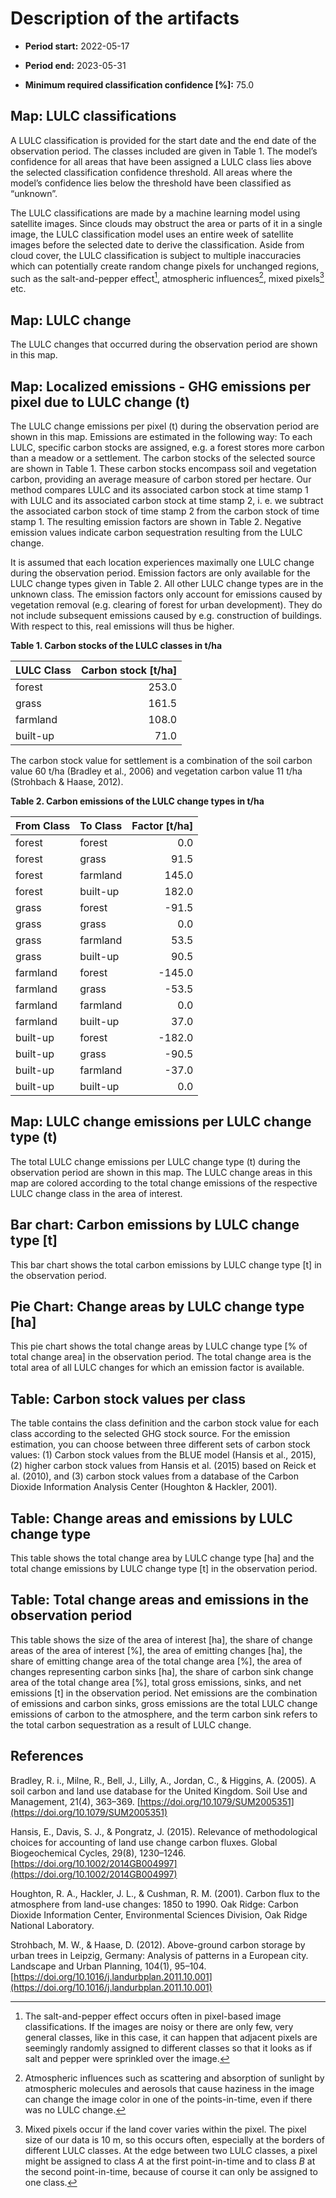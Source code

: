 # Description of the artifacts

- **Period start:** 2022-05-17

- **Period end:** 2023-05-31

- **Minimum required classification confidence [%]:** 75.0

## Map: LULC classifications

A LULC classification is provided for the start date and the end date of the observation period.
The classes included are given in Table 1.
The model’s confidence for all areas that have been assigned a LULC class lies above the selected classification confidence threshold.
All areas where the model’s confidence lies below the threshold have been classified as “unknown”.

The LULC classifications are made by a machine learning model using satellite images.
Since clouds may obstruct the area or parts of it in a single image, the LULC classification model uses an entire week of satellite images before the selected date to derive the classification.
Aside from cloud cover, the LULC classification is subject to multiple inaccuracies which can potentially create random change pixels for unchanged regions, such as the salt-and-pepper effect[^1], atmospheric influences[^2], mixed pixels[^3] etc.

[^1]: The salt-and-pepper effect occurs often in pixel-based image classifications.
If the images are noisy or there are only few, very general classes, like in this case, it can happen that adjacent pixels are seemingly randomly assigned to different classes so that it looks as if salt and pepper were sprinkled over the image.

[^2]: Atmospheric influences such as scattering and absorption of sunlight by atmospheric molecules and aerosols that cause haziness in the image can change the image color in one of the points-in-time, even if there was no LULC change.

[^3]: Mixed pixels occur if the land cover varies within the pixel.
The pixel size of our data is 10 m, so this occurs often, especially at the borders of different LULC classes.
At the edge between two LULC classes, a pixel might be assigned to class _A_ at the first point-in-time and to class _B_ at the second point-in-time, because of course it can only be assigned to one class.

## Map: LULC change

The LULC changes that occurred during the observation period are shown in this map.

## Map: Localized emissions - GHG emissions per pixel due to LULC change (t)

The LULC change emissions per pixel (t) during the observation period are shown in this map.
Emissions are estimated in the following way: To each LULC, specific carbon stocks are assigned, e.g. a forest stores more carbon than a meadow or a settlement.
The carbon stocks of the selected source are shown in Table 1.
These carbon stocks encompass soil and vegetation carbon, providing an average measure of carbon stored per hectare.
Our method compares LULC and its associated carbon stock at time stamp 1 with LULC and its associated carbon stock at time stamp 2, i. e. we subtract the associated carbon stock of time stamp 2 from the carbon stock of time stamp 1.
The resulting emission factors are shown in Table 2.
Negative emission values indicate carbon sequestration resulting from the LULC change.

It is assumed that each location experiences maximally one LULC change during the observation period.
Emission factors are only available for the LULC change types given in Table 2.
All other LULC change types are in the unknown class.
The emission factors only account for emissions caused by vegetation removal (e.g. clearing of forest for urban development).
They do not include subsequent emissions caused by e.g. construction of buildings.
With respect to this, real emissions will thus be higher.

**Table 1. Carbon stocks of the LULC classes in t/ha**

| LULC Class   |   Carbon stock [t/ha] |
|:-------------|----------------------:|
| forest       |                 253.0 |
| grass        |                 161.5 |
| farmland     |                 108.0 |
| built-up     |                  71.0 |

The carbon stock value for settlement is a combination of the soil carbon value 60 t/ha (Bradley et al., 2006) and vegetation carbon value 11 t/ha (Strohbach & Haase, 2012).

**Table 2. Carbon emissions of the LULC change types in t/ha**

| From Class   | To Class   |   Factor [t/ha] |
|:-------------|:-----------|----------------:|
| forest       | forest     |             0.0 |
| forest       | grass      |            91.5 |
| forest       | farmland   |           145.0 |
| forest       | built-up   |           182.0 |
| grass        | forest     |           -91.5 |
| grass        | grass      |             0.0 |
| grass        | farmland   |            53.5 |
| grass        | built-up   |            90.5 |
| farmland     | forest     |          -145.0 |
| farmland     | grass      |           -53.5 |
| farmland     | farmland   |             0.0 |
| farmland     | built-up   |            37.0 |
| built-up     | forest     |          -182.0 |
| built-up     | grass      |           -90.5 |
| built-up     | farmland   |           -37.0 |
| built-up     | built-up   |             0.0 |

## Map: LULC change emissions per LULC change type (t)

The total LULC change emissions per LULC change type (t) during the observation period are shown in this map.
The LULC change areas in this map are colored according to the total change emissions of the respective LULC change class in the area of interest.

## Bar chart: Carbon emissions by LULC change type [t]

This bar chart shows the total carbon emissions by LULC change type [t] in the observation period.

## Pie Chart: Change areas by LULC change type [ha]

This pie chart shows the total change areas by LULC change type [% of total change area] in the observation period.
The total change area is the total area of all LULC changes for which an emission factor is available.

## Table: Carbon stock values per class

The table contains the class definition and the carbon stock value for each class according to the selected GHG stock source.
For the emission estimation, you can choose between three different sets of carbon stock values: (1) Carbon stock values from the BLUE model (Hansis et al., 2015), (2) higher carbon stock values from Hansis et al. (2015) based on Reick et al. (2010), and (3) carbon stock values from a database of the Carbon Dioxide Information Analysis Center (Houghton & Hackler, 2001).

## Table: Change areas and emissions by LULC change type

This table shows the total change area by LULC change type [ha] and the total change emissions by LULC change type [t] in the observation period.

## Table: Total change areas and emissions in the observation period

This table shows the size of the area of interest [ha], the share of change areas of the area of interest [%], the area of emitting changes [ha], the share of emitting change area of the total change area [%], the area of changes representing carbon sinks [ha], the share of carbon sink change area of the total change area [%],  total gross emissions, sinks, and net emissions [t] in the observation period.
Net emissions are the combination of emissions and carbon sinks, gross emissions are the total LULC change emissions of carbon to the atmosphere, and the term carbon sink refers to the total carbon sequestration as a result of LULC change.

## References

Bradley, R. i., Milne, R., Bell, J., Lilly, A., Jordan, C., & Higgins, A. (2005). A soil carbon and land use database for the United Kingdom. Soil Use and Management, 21(4), 363–369. [https://doi.org/10.1079/SUM2005351](https://doi.org/10.1079/SUM2005351)

Hansis, E., Davis, S. J., & Pongratz, J. (2015). Relevance of methodological choices for accounting of land use change carbon fluxes. Global Biogeochemical Cycles, 29(8), 1230–1246. [https://doi.org/10.1002/2014GB004997](https://doi.org/10.1002/2014GB004997)

Houghton, R. A., Hackler, J. L., & Cushman, R. M. (2001). Carbon flux to the atmosphere from land-use changes: 1850 to 1990. Oak Ridge: Carbon Dioxide Information Center, Environmental Sciences Division, Oak Ridge National Laboratory.

Strohbach, M. W., & Haase, D. (2012). Above-ground carbon storage by urban trees in Leipzig, Germany: Analysis of patterns in a European city. Landscape and Urban Planning, 104(1), 95–104. [https://doi.org/10.1016/j.landurbplan.2011.10.001](https://doi.org/10.1016/j.landurbplan.2011.10.001)